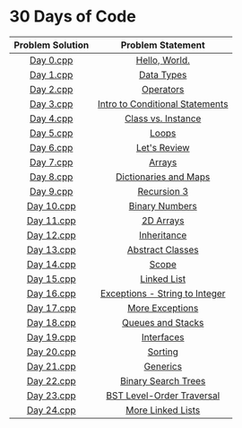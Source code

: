 # 30 Days of Code

| Problem Solution	| Problem Statement 					|
|:-----------------:|:-------------------------------------:|
| [Day 0.cpp]		| [Hello, World.]						|
| [Day 1.cpp]		| [Data Types]							|
| [Day 2.cpp]		| [Operators]							|
| [Day 3.cpp]		| [Intro to Conditional Statements]		|
| [Day 4.cpp]		| [Class vs. Instance]					|
| [Day 5.cpp]		| [Loops]								|
| [Day 6.cpp]		| [Let's Review]						|
| [Day 7.cpp]		| [Arrays]								|
| [Day 8.cpp]		| [Dictionaries and Maps]				|
| [Day 9.cpp]		| [Recursion 3]							|
| [Day 10.cpp]		| [Binary Numbers]						|
| [Day 11.cpp]		| [2D Arrays]							|
| [Day 12.cpp]		| [Inheritance]							|
| [Day 13.cpp]		| [Abstract Classes]					|
| [Day 14.cpp]		| [Scope]								|
| [Day 15.cpp]		| [Linked List]							|
| [Day 16.cpp]		| [Exceptions - String to Integer]		|
| [Day 17.cpp]		| [More Exceptions]						|
| [Day 18.cpp]		| [Queues and Stacks]					|
| [Day 19.cpp]		| [Interfaces]							|
| [Day 20.cpp]		| [Sorting]								|
| [Day 21.cpp]		| [Generics]							|
| [Day 22.cpp]		| [Binary Search Trees]					|
| [Day 23.cpp]		| [BST Level-Order Traversal]			|
| [Day 24.cpp]		| [More Linked Lists]					|

[Day 0.cpp]: Days/Day%200.cpp
[Hello, World.]: https://www.hackerrank.com/challenges/30-hello-world/problem

[Day 1.cpp]: Days/Day%201.cpp
[Data Types]: https://www.hackerrank.com/challenges/30-data-types/problem

[Day 2.cpp]: Days/Day%202.cpp
[Operators]: https://www.hackerrank.com/challenges/30-operators/problem

[Day 3.cpp]: Days/Day%203.cpp
[Intro to Conditional Statements]: https://www.hackerrank.com/challenges/30-conditional-statements/problem

[Day 4.cpp]: Days/Day%204.cpp
[Class vs. Instance]: https://www.hackerrank.com/challenges/30-class-vs-instance/problem

[Day 5.cpp]: Days/Day%205.cpp
[Loops]: https://www.hackerrank.com/challenges/30-loops/problem

[Day 6.cpp]: Days/Day%206.cpp
[Let's Review]: https://www.hackerrank.com/challenges/30-review-loop/problem

[Day 7.cpp]: Days/Day%207.cpp
[Arrays]: https://www.hackerrank.com/challenges/30-arrays/problem

[Day 8.cpp]: Days/Day%208.cpp
[Dictionaries and Maps]: https://www.hackerrank.com/challenges/30-dictionaries-and-maps/problem

[Day 9.cpp]: Days/Day%209.cpp
[Recursion 3]: https://www.hackerrank.com/challenges/30-recursion/problem

[Day 10.cpp]: Days/Day%2010.cpp
[Binary Numbers]: https://www.hackerrank.com/challenges/30-binary-numbers/problem

[Day 11.cpp]: Days/Day%2011.cpp
[2D Arrays]: https://www.hackerrank.com/challenges/30-2d-arrays/problem

[Day 12.cpp]: Days/Day%2012.cpp
[Inheritance]: https://www.hackerrank.com/challenges/30-arrays/problem

[Day 13.cpp]: Days/Day%2013.cpp
[Abstract Classes]: https://www.hackerrank.com/challenges/30-abstract-classes/problem

[Day 14.cpp]: Days/Day%2014.cpp
[Scope]: https://www.hackerrank.com/challenges/30-scope/problem

[Day 15.cpp]: Days/Day%2015.cpp
[Linked List]: https://www.hackerrank.com/challenges/30-linked-list/problem

[Day 16.cpp]: Days/Day%2016.cpp
[Exceptions - String to Integer]: https://www.hackerrank.com/challenges/30-exceptions-string-to-integer/problem

[Day 17.cpp]: Days/Day%2017.cpp
[More Exceptions]: https://www.hackerrank.com/challenges/30-more-exceptions/problem

[Day 18.cpp]: Days/Day%2018.cpp
[Queues and Stacks]: https://www.hackerrank.com/challenges/30-queues-stacks/problem

[Day 19.cpp]: Days/Day%2019.cpp
[Interfaces]: https://www.hackerrank.com/challenges/30-interfaces/problem

[Day 20.cpp]: Days/Day%2020.cpp
[Sorting]: https://www.hackerrank.com/challenges/30-sorting/problem

[Day 21.cpp]: Days/Day%2021.cpp
[Generics]: https://www.hackerrank.com/challenges/30-generics/problem

[Day 22.cpp]: Days/Day%2022.cpp
[Binary Search Trees]: https://www.hackerrank.com/challenges/30-binary-search-trees/problem

[Day 23.cpp]: Days/Day%2023.cpp
[BST Level-Order Traversal]: https://www.hackerrank.com/challenges/30-binary-trees/problem

[Day 24.cpp]: Days/Day%2024.cpp
[More Linked Lists]: https://www.hackerrank.com/challenges/30-linked-list-deletion/problem

[//]: # (EOF)